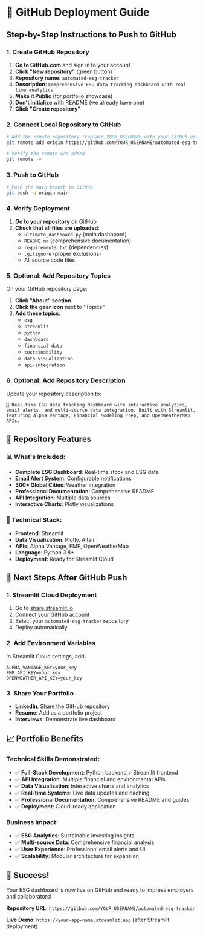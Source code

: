 # 🚀 GitHub Deployment Guide

## Step-by-Step Instructions to Push to GitHub

### 1. Create GitHub Repository

1. **Go to GitHub.com** and sign in to your account
2. **Click "New repository"** (green button)
3. **Repository name**: `automated-esg-tracker`
4. **Description**: `Comprehensive ESG data tracking dashboard with real-time analytics`
5. **Make it Public** (for portfolio showcase)
6. **Don't initialize** with README (we already have one)
7. **Click "Create repository"**

### 2. Connect Local Repository to GitHub

```bash
# Add the remote repository (replace YOUR_USERNAME with your GitHub username)
git remote add origin https://github.com/YOUR_USERNAME/automated-esg-tracker.git

# Verify the remote was added
git remote -v
```

### 3. Push to GitHub

```bash
# Push the main branch to GitHub
git push -u origin main
```

### 4. Verify Deployment

1. **Go to your repository** on GitHub
2. **Check that all files are uploaded**:
   - `ultimate_dashboard.py` (main dashboard)
   - `README.md` (comprehensive documentation)
   - `requirements.txt` (dependencies)
   - `.gitignore` (proper exclusions)
   - All source code files

### 5. Optional: Add Repository Topics

On your GitHub repository page:
1. **Click "About" section**
2. **Click the gear icon** next to "Topics"
3. **Add these topics**:
   - `esg`
   - `streamlit`
   - `python`
   - `dashboard`
   - `financial-data`
   - `sustainability`
   - `data-visualization`
   - `api-integration`

### 6. Optional: Add Repository Description

Update your repository description to:
```
🌱 Real-time ESG data tracking dashboard with interactive analytics, email alerts, and multi-source data integration. Built with Streamlit, featuring Alpha Vantage, Financial Modeling Prep, and OpenWeatherMap APIs.
```

## 🎯 Repository Features

### 📊 What's Included:
- **Complete ESG Dashboard**: Real-time stock and ESG data
- **Email Alert System**: Configurable notifications
- **300+ Global Cities**: Weather integration
- **Professional Documentation**: Comprehensive README
- **API Integration**: Multiple data sources
- **Interactive Charts**: Plotly visualizations

### 🔧 Technical Stack:
- **Frontend**: Streamlit
- **Data Visualization**: Plotly, Altair
- **APIs**: Alpha Vantage, FMP, OpenWeatherMap
- **Language**: Python 3.8+
- **Deployment**: Ready for Streamlit Cloud

## 🚀 Next Steps After GitHub Push

### 1. Streamlit Cloud Deployment
1. Go to [share.streamlit.io](https://share.streamlit.io)
2. Connect your GitHub account
3. Select your `automated-esg-tracker` repository
4. Deploy automatically

### 2. Add Environment Variables
In Streamlit Cloud settings, add:
```
ALPHA_VANTAGE_KEY=your_key
FMP_API_KEY=your_key
OPENWEATHER_API_KEY=your_key
```

### 3. Share Your Portfolio
- **LinkedIn**: Share the GitHub repository
- **Resume**: Add as a portfolio project
- **Interviews**: Demonstrate live dashboard

## 📈 Portfolio Benefits

### Technical Skills Demonstrated:
- ✅ **Full-Stack Development**: Python backend + Streamlit frontend
- ✅ **API Integration**: Multiple financial and environmental APIs
- ✅ **Data Visualization**: Interactive charts and analytics
- ✅ **Real-time Systems**: Live data updates and caching
- ✅ **Professional Documentation**: Comprehensive README and guides
- ✅ **Deployment**: Cloud-ready application

### Business Impact:
- ✅ **ESG Analytics**: Sustainable investing insights
- ✅ **Multi-source Data**: Comprehensive financial analysis
- ✅ **User Experience**: Professional email alerts and UI
- ✅ **Scalability**: Modular architecture for expansion

## 🎉 Success!

Your ESG dashboard is now live on GitHub and ready to impress employers and collaborators!

**Repository URL**: `https://github.com/YOUR_USERNAME/automated-esg-tracker`

**Live Demo**: `https://your-app-name.streamlit.app` (after Streamlit deployment) 